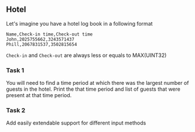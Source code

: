## Hotel

Let's imagine you have a hotel log book in a following format

```csv
Name,Check-in time,Check-out time
John,2025755662,3243571437
Phill,2067831537,3502815654
```

`Check-in` and `Check-out` are always less or equals to MAX(UINT32)

### Task 1

You will need to find a time period at which there was the largest number of guests in the hotel.
Print the that time period and list of guests that were present at that time period.

### Task 2

Add easily extendable support for different input methods